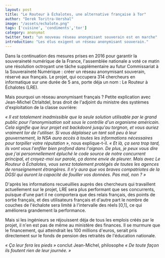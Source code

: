 ```yaml
---
layout: post
title: "Le Routeur à Échalotes, une alternative française à Tor"
author: "Derek Toritra-Vershal"
image: "/assets/echalote.png"
tags: ['cuisine', 'condiments','tor']
category: anonymat
twitter_text: "un nouveau réseau anonymisant souverain est en marche"
introduction: "Les élus exigent un réseau anonymisant souverain."
---
```


Dans la continuation des mesures prises en 2016 pour garantir la souveraineté
numérique de la France, l'assemblée nationale a voté ce matin une résolution
octroyant une tâche supplémentaire au futur Commissariat à la Souveraineté 
Numérique : créer un réseau anonymisant souverain, réservé aux français.
Le projet, qui occupera 314 chercheurs en informatique sur une durée
de 5 ans, porte déja un nom : Le Routeur à Échalotes (LRE).


Mais pourquoi un réseau anonymisant français ? Petite explication avec
Jean-Michel Ctrlaltdel, bras droit de l'adjoint du ministre
des systèmes d'exploitation de la classe ouvrière:

*« Il est totalement inadmissible que la seule solution utilisable par le grand
public pour l'anonymisation soit sous le contrôle d'un organisme américain.
Cela signifie que leur projet est backdooré jusqu'au torgnon, et vous auriez
vraiment tor de l'utiliser. Si vous déplaisez
un tant soit peu à leur gouvernement, la NSA aura accès à toutes les
informations nécessaires pour torpiller votre réputation »*, nous explique-t-il.
*« Et là, ça sera trop tard, ils vont vous l'enfiler bien profond dans l'oignon.
De plus, je peux vous dire que j'ai personnellement épluché le code source
de notre concurrent principal, et croyez-moi sur parole, ça donne envie 
de pleurer. Mais avec Le Routeur à Échalotes, vous serez totalement
protégés de toutes les agences de renseignement étrangères. Il n'y aura que
vos braves compatriotes de la DGSI qui auront la capacité de fouiller
vos données. Pas mal, non ? »*

D'après les informations recueuillies auprès des chercheurs qui travaillent
actuellement sur le projet, LRE sera plus performant que ses concurrents,
puisque d'une part il ne comportera que des relais français, des points
de sortie français, et des utilisateurs français et d'autre part le nombre
de couches de l'échalote sera limité à l'intervalle des réels [0,1],
ce qui améliorera grandement la performance.

Mais si les ingénieurs se réjouissent déja de tous les emplois créés
par le projet, il n'en est pas de même au ministère des finances.
Il se murmure que le financement, qui atteindrait les 100 millions
d'euros, serait pris directement sur le fonds de pension des retraités
de l'éducation nationale.

*« Ça leur fera les pieds »* conclut Jean-Michel, philosophe *« De toute façon
ils foutent rien de leur journée. »*
